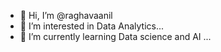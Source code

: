 - 👋 Hi, I’m @raghavaanil
- 👀 I’m interested in Data Analytics...
- 🌱 I’m currently learning Data science and AI ...
<!---
raghavaanil/raghavaanil is a ✨ special ✨ repository because its `README.md` (this file) appears on your GitHub profile.
You can click the Preview link to take a look at your changes.
--->
